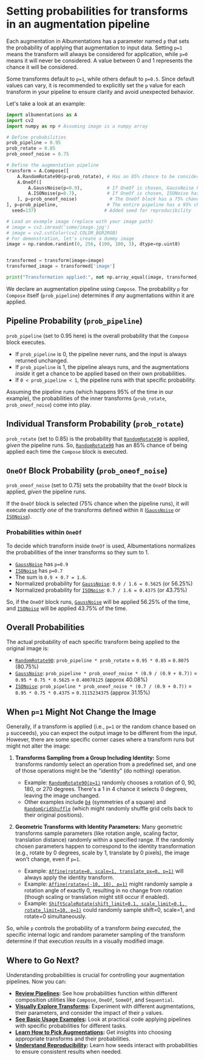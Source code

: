 # Setting probabilities for transforms in an augmentation pipeline

Each augmentation in Albumentations has a parameter named `p` that sets the probability of applying that augmentation to input data. Setting `p=1` means the transform will always be considered for application, while `p=0` means it will never be considered. A value between 0 and 1 represents the chance it will be considered.

Some transforms default to `p=1`, while others default to `p=0.5`. Since default values can vary, it is recommended to explicitly set the `p` value for each transform in your pipeline to ensure clarity and avoid unexpected behavior.

Let's take a look at an example:

```python
import albumentations as A
import cv2
import numpy as np # Assuming image is a numpy array

# Define probabilities
prob_pipeline = 0.95
prob_rotate = 0.85
prob_oneof_noise = 0.75

# Define the augmentation pipeline
transform = A.Compose([
    A.RandomRotate90(p=prob_rotate), # Has an 85% chance to be considered
    A.OneOf([
        A.GaussNoise(p=0.9),         # If OneOf is chosen, GaussNoise has a 90% chance within the OneOf block
        A.ISONoise(p=0.7),           # If OneOf is chosen, ISONoise has a 70% chance within the OneOf block
    ], p=prob_oneof_noise)            # The OneOf block has a 75% chance to be considered
], p=prob_pipeline,                  # The entire pipeline has a 95% chance to be applied
  seed=137)                         # Added seed for reproducibility

# Load an example image (replace with your image path)
# image = cv2.imread('some/image.jpg')
# image = cv2.cvtColor(cv2.COLOR_BGR2RGB)
# For demonstration, let's create a dummy image
image = np.random.randint(0, 256, (100, 100, 3), dtype=np.uint8)


transformed = transform(image=image)
transformed_image = transformed['image']

print("Transformation applied:", not np.array_equal(image, transformed_image))
```

We declare an augmentation pipeline using `Compose`. The probability `p` for `Compose` itself (`prob_pipeline`) determines if *any* augmentations within it are applied.

## Pipeline Probability (`prob_pipeline`)

`prob_pipeline` (set to 0.95 here) is the overall probability that the `Compose` block executes.
- If `prob_pipeline` is 0, the pipeline never runs, and the input is always returned unchanged.
- If `prob_pipeline` is 1, the pipeline always runs, and the augmentations *inside* it get a chance to be applied based on their own probabilities.
- If `0 < prob_pipeline < 1`, the pipeline runs with that specific probability.

Assuming the pipeline runs (which happens 95% of the time in our example), the probabilities of the inner transforms (`prob_rotate`, `prob_oneof_noise`) come into play.

## Individual Transform Probability (`prob_rotate`)

`prob_rotate` (set to 0.85) is the probability that [`RandomRotate90`](https://explore.albumentations.ai/transform/RandomRotate90) is applied, *given* the pipeline runs. So, [`RandomRotate90`](https://explore.albumentations.ai/transform/RandomRotate90) has an 85% chance of being applied each time the `Compose` block is executed.

## `OneOf` Block Probability (`prob_oneof_noise`)

`prob_oneof_noise` (set to 0.75) sets the probability that the `OneOf` block is applied, *given* the pipeline runs.

If the `OneOf` block is selected (75% chance when the pipeline runs), it will execute *exactly one* of the transforms defined within it ([`GaussNoise`](https://explore.albumentations.ai/transform/GaussNoise) or [`ISONoise`](https://explore.albumentations.ai/transform/ISONoise)).

### Probabilities within `OneOf`

To decide which transform inside `OneOf` is used, Albumentations normalizes the probabilities of the inner transforms so they sum to 1.
- [`GaussNoise`](https://explore.albumentations.ai/transform/GaussNoise) has `p=0.9`
- [`ISONoise`](https://explore.albumentations.ai/transform/ISONoise) has `p=0.7`
- The sum is `0.9 + 0.7 = 1.6`.
- Normalized probability for [`GaussNoise`](https://explore.albumentations.ai/transform/GaussNoise): `0.9 / 1.6 = 0.5625` (or 56.25%)
- Normalized probability for [`ISONoise`](https://explore.albumentations.ai/transform/ISONoise): `0.7 / 1.6 = 0.4375` (or 43.75%)

So, if the `OneOf` block runs, [`GaussNoise`](https://explore.albumentations.ai/transform/GaussNoise) will be applied 56.25% of the time, and [`ISONoise`](https://explore.albumentations.ai/transform/ISONoise) will be applied 43.75% of the time.

## Overall Probabilities

The actual probability of each specific transform being applied to the original image is:
- [`RandomRotate90`](https://explore.albumentations.ai/transform/RandomRotate90): `prob_pipeline * prob_rotate` = `0.95 * 0.85` = `0.8075` (80.75%)
- [`GaussNoise`](https://explore.albumentations.ai/transform/GaussNoise): `prob_pipeline * prob_oneof_noise * (0.9 / (0.9 + 0.7))` = `0.95 * 0.75 * 0.5625` = `0.40078125` (approx 40.08%)
- [`ISONoise`](https://explore.albumentations.ai/transform/ISONoise): `prob_pipeline * prob_oneof_noise * (0.7 / (0.9 + 0.7))` = `0.95 * 0.75 * 0.4375` = `0.3115234375` (approx 31.15%)

## When `p=1` Might Not Change the Image

Generally, if a transform is applied (i.e., `p=1` or the random chance based on `p` succeeds), you can expect the output image to be different from the input. However, there are some specific corner cases where a transform runs but might not alter the image:

1.  **Transforms Sampling from a Group Including Identity:** Some transforms randomly select an operation from a predefined set, and one of those operations might be the "identity" (do nothing) operation.
    *   Example: [`RandomRotate90(p=1)`](https://explore.albumentations.ai/transform/RandomRotate90) randomly chooses a rotation of 0, 90, 180, or 270 degrees. There's a 1 in 4 chance it selects 0 degrees, leaving the image unchanged.
    *   Other examples include [`D4`](https://explore.albumentations.ai/transform/D4) (symmetries of a square) and [`RandomGridShuffle`](https://explore.albumentations.ai/transform/RandomGridShuffle) (which might randomly shuffle grid cells back to their original positions).

2.  **Geometric Transforms with Identity Parameters:** Many geometric transforms sample parameters (like rotation angle, scaling factor, translation distance) randomly within a specified range. If the randomly chosen parameters happen to correspond to the identity transformation (e.g., rotate by 0 degrees, scale by 1, translate by 0 pixels), the image won't change, even if `p=1`.
    *   Example: [`Affine(rotate=0, scale=1, translate_px=0, p=1)`](https://explore.albumentations.ai/transform/Affine) will always apply the identity transform.
    *   Example: [`Affine(rotate=(-10, 10), p=1)`](https://explore.albumentations.ai/transform/Affine) might randomly sample a rotation angle of exactly 0, resulting in no change from rotation (though scaling or translation might still occur if enabled).
    *   Example: [`ShiftScaleRotate(shift_limit=0.1, scale_limit=0.1, rotate_limit=10, p=1)`](https://explore.albumentations.ai/transform/ShiftScaleRotate) could randomly sample shift=0, scale=1, and rotate=0 simultaneously.

So, while `p` controls the probability of a transform *being executed*, the specific internal logic and random parameter sampling of the transform determine if that execution *results* in a visually modified image.

## Where to Go Next?

Understanding probabilities is crucial for controlling your augmentation pipelines. Now you can:

-   **[Review Pipelines](./pipelines.md):** See how probabilities function within different composition utilities like `Compose`, `OneOf`, `SomeOf`, and `Sequential`.
-   **[Visually Explore Transforms](https://explore.albumentations.ai):** Experiment with different augmentations, their parameters, and consider the impact of their `p` values.
-   **[See Basic Usage Examples](../3-basic-usage):** Look at practical code applying pipelines with specific probabilities for different tasks.
-   **[Learn How to Pick Augmentations](../3-basic-usage/choosing-augmentations.md):** Get insights into choosing appropriate transforms and their probabilities.
-   **[Understand Reproducibility](../4-advanced-guides/creating-custom-transforms.md#reproducibility-and-random-number-generation):** Learn how seeds interact with probabilities to ensure consistent results when needed.
